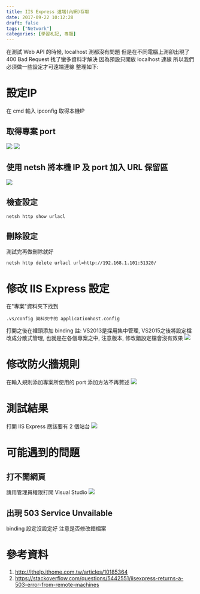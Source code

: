```yaml
---
title: IIS Express 遠端(內網)存取
date: 2017-09-22 10:12:28
draft: false
tags: ["Network"]
categories: [學習札記, 專題]
---
```

在測試 Web API 的時候, localhost 測都沒有問題
但是在不同電腦上測卻出現了 400 Bad Request
找了蠻多資料才解決
因為預設只開放 localhost 連線
所以我們必須做一些設定才可遠端連線
整理如下:

# 設定IP
在 cmd 輸入 ipconfig 取得本機IP
## 取得專案 port
![](https://i.imgur.com/ExVVpLu.png)
![](https://i.imgur.com/7UhnTKp.png)
## 使用 netsh 將本機 IP 及 port 加入 URL 保留區
![](https://i.imgur.com/u0ZBaWd.png)
## 檢查設定
```
netsh http show urlacl
```
## 刪除設定
測試完再做刪除就好
```
netsh http delete urlacl url=http://192.168.1.101:51320/
```
# 修改 IIS Express 設定
在"專案"資料夾下找到
```
.vs/config 資料夾中的 applicationhost.config
```
打開之後在裡頭添加 binding
註: VS2013是採用集中管理, VS2015之後將設定檔改成分散式管理, 也就是在各個專案之中, 注意版本, 修改錯設定檔會沒有效果
![](https://i.imgur.com/PK0EHXQ.png)
# 修改防火牆規則
在輸入規則添加專案所使用的 port
添加方法不再贅述
![](https://i.imgur.com/uJK6KC7.png)
# 測試結果
打開 IIS Express 應該要有 2 個站台
![](https://i.imgur.com/rkrwnC0.png)
# 可能遇到的問題
## 打不開網頁
請用管理員權限打開 Visual Studio
![](https://i.imgur.com/CJa83np.png)
## 出現 503 Service Unvailable
binding 設定沒設定好
注意是否修改錯檔案

# 參考資料
1. http://ithelp.ithome.com.tw/articles/10185364
2. https://stackoverflow.com/questions/5442551/iisexpress-returns-a-503-error-from-remote-machines
